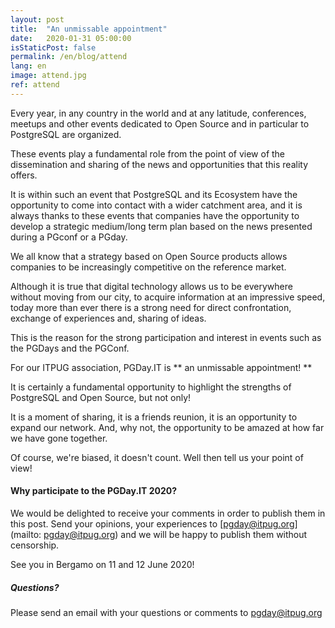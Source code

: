 ```yaml
---
layout: post
title:  "An unmissable appointment"
date:   2020-01-31 05:00:00
isStaticPost: false
permalink: /en/blog/attend
lang: en
image: attend.jpg
ref: attend
---
```


Every year, in any country in the world and at any latitude, conferences, meetups and other events dedicated to Open Source and in particular to PostgreSQL are organized.

These events play a fundamental role from the point of view of the dissemination and sharing of the news and opportunities that this reality offers.

It is within such an event that PostgreSQL and its Ecosystem have the opportunity to come into contact with a wider catchment area, and it is always thanks to these events that companies have the opportunity to develop a strategic medium/long term plan based on the news presented during a PGconf or a PGday.

We all know that a strategy based on Open Source products allows companies to be increasingly competitive on the reference market.

Although it is true that digital technology allows us to be everywhere without moving from our city, to acquire information at an impressive speed, today more than ever there is a strong need for direct confrontation, exchange of experiences and, sharing of ideas.

This is the reason for the strong participation and interest in events such as the PGDays and the PGConf.

For our ITPUG association, PGDay.IT is ** an unmissable appointment! **

It is certainly a fundamental opportunity to highlight the strengths of PostgreSQL and Open Source, but not only!

It is a moment of sharing, it is a friends reunion, it is an opportunity to expand our network. And, why not, the opportunity to be amazed at how far we have gone together.

Of course, we're biased, it doesn't count.
Well then tell us your point of view!

#### Why participate to the PGDay.IT 2020?

We would be delighted to receive your comments in order to publish them in this post. Send your opinions, your experiences to [pgday@itpug.org] (mailto: pgday@itpug.org) and we will be happy to publish them without censorship.

See you in Bergamo on 11 and 12 June 2020!
##### Questions?
Please send an email with your questions or comments to [pgday@itpug.org](mailto:pgday@itpug.org)
